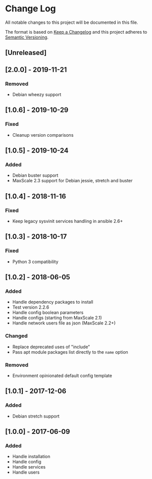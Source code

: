 # Change Log
All notable changes to this project will be documented in this file.

The format is based on [Keep a Changelog](http://keepachangelog.com/)
and this project adheres to [Semantic Versioning](http://semver.org/).

## [Unreleased]

## [2.0.0] - 2019-11-21
### Removed
- Debian wheezy support

## [1.0.6] - 2019-10-29
### Fixed
- Cleanup version comparisons

## [1.0.5] - 2019-10-24
### Added
- Debian buster support
- MaxScale 2.3 support for Debian jessie, stretch and buster

## [1.0.4] - 2018-11-16
### Fixed
- Keep legacy sysvinit services handling in ansible 2.6+

## [1.0.3] - 2018-10-17
### Fixed
- Python 3 compatibility

## [1.0.2] - 2018-06-05
### Added
- Handle dependency packages to install
- Test version 2.2.6
- Handle config boolean parameters
- Handle configs (starting from MaxScale 2.1)
- Handle network users file as json (MaxScale 2.2+)

### Changed
- Replace deprecated uses of "include"
- Pass apt module packages list directly to the `name` option

### Removed
- Environment opinionated default config template

## [1.0.1] - 2017-12-06
### Added
- Debian stretch support

## [1.0.0] - 2017-06-09
### Added
- Handle installation
- Handle config
- Handle services
- Handle users
